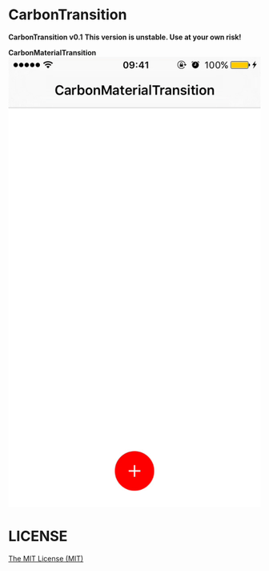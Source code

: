 # CarbonTransition

**CarbonTransition v0.1**
**This version is unstable. Use at your own risk!**

**CarbonMaterialTransition**
![alt tag](https://github.com/ermalkaleci/CarbonTransition/blob/master/Screenshots/CarbonMaterialTransition.gif)

# LICENSE
[The MIT License (MIT)](https://github.com/ermalkaleci/CarbonTransition/blob/master/LICENSE)